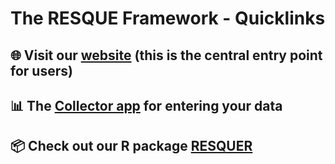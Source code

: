 # The RESQUE Framework - Quicklinks

## 🌐 Visit our [website](https://resque-framework.github.io/website/) (this is the central entry point for users)
## 📊 The [Collector app](https://resque-framework.github.io/website/web) for entering your data
## 📦 Check out our R package [RESQUER]([https://github.com/RESQUE-Framework/RESQUER](https://resque-framework.github.io/RESQUER/))
